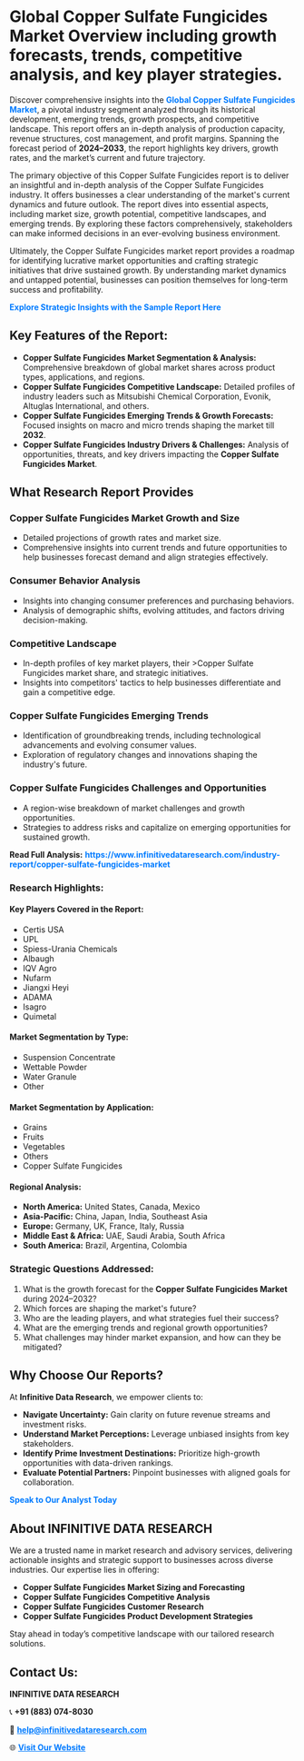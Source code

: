 <h1>Global Copper Sulfate Fungicides Market Overview including growth forecasts, trends, competitive analysis, and key player strategies.</h1>
<p>
Discover comprehensive insights into the 
<a href="https://www.infinitivedataresearch.com/industry-report/copper-sulfate-fungicides-market" rel="dofollow" style="color: #007BFF; text-decoration: none;"><strong>Global Copper Sulfate Fungicides Market</strong></a>, a pivotal industry segment analyzed through its historical development, emerging trends, growth prospects, and competitive landscape. This report offers an in-depth analysis of production capacity, revenue structures, cost management, and profit margins. Spanning the forecast period of <strong>2024–2033</strong>, the report highlights key drivers, growth rates, and the market’s current and future trajectory.
</p>
<p>
The primary objective of this Copper Sulfate Fungicides report is to deliver an insightful and in-depth analysis of the Copper Sulfate Fungicides industry. It offers businesses a clear understanding of the market's current dynamics and future outlook. The report dives into essential aspects, including market size, growth potential, competitive landscapes, and emerging trends. By exploring these factors comprehensively, stakeholders can make informed decisions in an ever-evolving business environment.
</p>
<p>
Ultimately, the Copper Sulfate Fungicides market report provides a roadmap for identifying lucrative market opportunities and crafting strategic initiatives that drive sustained growth. By understanding market dynamics and untapped potential, businesses can position themselves for long-term success and profitability.
</p>
<p>
<a href="https://www.infinitivedataresearch.com/request-sample/reportId=111838" style="color: #007BFF; text-decoration: none;"><strong>Explore Strategic Insights with the Sample Report Here</strong></a>
</p>

<h2>Key Features of the Report:</h2>
<ul>
<li><strong>Copper Sulfate Fungicides Market Segmentation & Analysis:</strong> Comprehensive breakdown of global market shares across product types, applications, and regions.</li>
<li><strong>Copper Sulfate Fungicides Competitive Landscape:</strong> Detailed profiles of industry leaders such as Mitsubishi Chemical Corporation, Evonik, Altuglas International, and others.</li>
<li><strong>Copper Sulfate Fungicides Emerging Trends & Growth Forecasts:</strong> Focused insights on macro and micro trends shaping the market till <strong>2032</strong>.</li>
<li><strong>Copper Sulfate Fungicides Industry Drivers & Challenges:</strong> Analysis of opportunities, threats, and key drivers impacting the <strong>Copper Sulfate Fungicides Market</strong>.</li>
</ul>

<h2>What Research Report Provides</h2>
<h3>Copper Sulfate Fungicides Market Growth and Size</h3>
<ul>
<li>Detailed projections of growth rates and market size.</li>
<li>Comprehensive insights into current trends and future opportunities to help businesses forecast demand and align strategies effectively.</li>
</ul>

<h3>Consumer Behavior Analysis</h3>
<ul>
<li>Insights into changing consumer preferences and purchasing behaviors.</li>
<li>Analysis of demographic shifts, evolving attitudes, and factors driving decision-making.</li>
</ul>

<h3>Competitive Landscape</h3>
<ul>
<li>In-depth profiles of key market players, their >Copper Sulfate Fungicides market share, and strategic initiatives.</li>
<li>Insights into competitors' tactics to help businesses differentiate and gain a competitive edge.</li>
</ul>

<h3>Copper Sulfate Fungicides Emerging Trends</h3>
<ul>
<li>Identification of groundbreaking trends, including technological advancements and evolving consumer values.</li>
<li>Exploration of regulatory changes and innovations shaping the industry's future.</li>
</ul>

<h3>Copper Sulfate Fungicides Challenges and Opportunities</h3>
<ul>
<li>A region-wise breakdown of market challenges and growth opportunities.</li>
<li>Strategies to address risks and capitalize on emerging opportunities for sustained growth.</li>
</ul>
<p><strong>Read Full Analysis:</strong> <a href="https://www.infinitivedataresearch.com/industry-report/copper-sulfate-fungicides-market" rel="dofollow" style="color: #007BFF; text-decoration: none;"><strong>https://www.infinitivedataresearch.com/industry-report/copper-sulfate-fungicides-market</strong></a></p>
<h3>Research Highlights:</h3>
<h4>Key Players Covered in the Report:</h4>
<ul><li>Certis USA</li><li>UPL</li><li>Spiess-Urania Chemicals</li><li>Albaugh</li><li>IQV Agro</li><li>Nufarm</li><li>Jiangxi Heyi</li><li>ADAMA</li><li>Isagro</li><li>Quimetal</li></ul>
<h4>Market Segmentation by Type:</h4>
<ul><li>Suspension Concentrate</li><li>Wettable Powder</li><li>Water Granule</li><li>Other</li></ul>
<h4>Market Segmentation by Application:</h4>
<ul><li>Grains</li><li>Fruits</li><li>Vegetables</li><li>Others</li><li>Copper Sulfate Fungicides</li></ul>

<h4>Regional Analysis:</h4>
<ul>
<li><strong>North America:</strong> United States, Canada, Mexico</li>
<li><strong>Asia-Pacific:</strong> China, Japan, India, Southeast Asia</li>
<li><strong>Europe:</strong> Germany, UK, France, Italy, Russia</li>
<li><strong>Middle East & Africa:</strong> UAE, Saudi Arabia, South Africa</li>
<li><strong>South America:</strong> Brazil, Argentina, Colombia</li>
</ul>

<h3>Strategic Questions Addressed:</h3>
<ol>
<li>What is the growth forecast for the <strong>Copper Sulfate Fungicides Market</strong> during 2024–2032?</li>
<li>Which forces are shaping the market's future?</li>
<li>Who are the leading players, and what strategies fuel their success?</li>
<li>What are the emerging trends and regional growth opportunities?</li>
<li>What challenges may hinder market expansion, and how can they be mitigated?</li>
</ol>

<h2>Why Choose Our Reports?</h2>
<p>At <strong>Infinitive Data Research</strong>, we empower clients to:</p>
<ul>
<li><strong>Navigate Uncertainty:</strong> Gain clarity on future revenue streams and investment risks.</li>
<li><strong>Understand Market Perceptions:</strong> Leverage unbiased insights from key stakeholders.</li>
<li><strong>Identify Prime Investment Destinations:</strong> Prioritize high-growth opportunities with data-driven rankings.</li>
<li><strong>Evaluate Potential Partners:</strong> Pinpoint businesses with aligned goals for collaboration.</li>
</ul>
<p><a href="https://www.infinitivedataresearch.com/industry-report/copper-sulfate-fungicides-market" rel="dofollow" style="color: #007BFF; text-decoration: none;"><strong>Speak to Our Analyst Today</strong></a></p>

<h2>About INFINITIVE DATA RESEARCH</h2>
<p>We are a trusted name in market research and advisory services, delivering actionable insights and strategic support to businesses across diverse industries. Our expertise lies in offering:</p>
<ul>
<li><strong>Copper Sulfate Fungicides Market Sizing and Forecasting</strong></li>
<li><strong>Copper Sulfate Fungicides Competitive Analysis</strong></li>
<li><strong>Copper Sulfate Fungicides Customer Research</strong></li>
<li><strong>Copper Sulfate Fungicides Product Development Strategies</strong></li>
</ul>
<p>Stay ahead in today’s competitive landscape with our tailored research solutions.</p>

<h2>Contact Us:</h2>
<p><strong>INFINITIVE DATA RESEARCH</strong></p>
<p>📞 <strong>+91 (883) 074-8030</strong></p>
<p>📧 <strong><a href="mailto:help@infinitivedataresearch.com" style="color: #007BFF;">help@infinitivedataresearch.com</a></strong></p>
<p>🌐 <strong><a href="https://www.infinitivedataresearch.com" rel="dofollow" style="color: #007BFF;">Visit Our Website</a></strong></p>